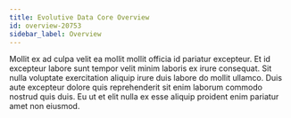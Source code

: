 ```yaml
---
title: Evolutive Data Core Overview
id: overview-20753
sidebar_label: Overview
---
```


Mollit ex ad culpa velit ea mollit mollit officia id pariatur excepteur. Et id excepteur labore sunt tempor velit minim laboris ex irure consequat. Sit nulla voluptate exercitation aliquip irure duis labore do mollit ullamco. Duis aute excepteur dolore quis reprehenderit sit enim laborum commodo nostrud quis duis. Eu ut et elit nulla ex esse aliquip proident enim pariatur amet non eiusmod.

